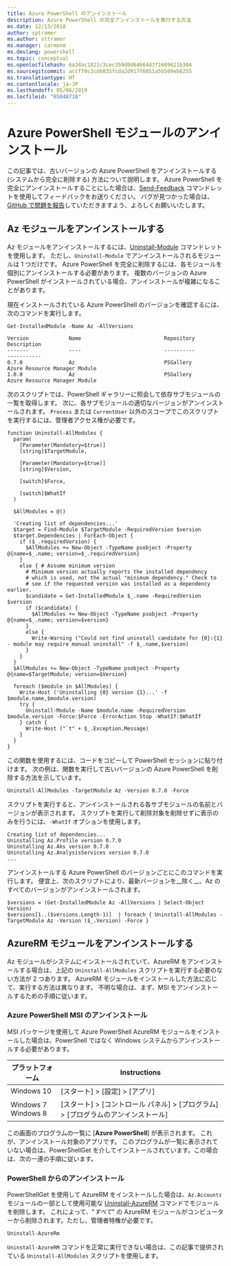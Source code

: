 ```yaml
---
title: Azure PowerShell のアンインストール
description: Azure PowerShell の完全アンインストールを実行する方法
ms.date: 12/13/2018
author: sptramer
ms.author: sttramer
ms.manager: carmonm
ms.devlang: powershell
ms.topic: conceptual
ms.openlocfilehash: 6a34ac1821c3cec359d0d64664d3f1689621b304
ms.sourcegitcommit: accff0c2cd6035fcda2d917f6051a5b509eb6255
ms.translationtype: HT
ms.contentlocale: ja-JP
ms.lasthandoff: 05/06/2019
ms.locfileid: "65048718"
---
```

# <a name="uninstall-the-azure-powershell-module"></a>Azure PowerShell モジュールのアンインストール

この記事では、古いバージョンの Azure PowerShell をアンインストールする (システムから完全に削除する) 方法について説明します。 Azure PowerShell を完全にアンインストールすることにした場合は、[Send-Feedback](/powershell/module/az.accounts/send-feedback) コマンドレットを使用してフィードバックをお送りください。
バグが見つかった場合は、[GitHub で問題を報告](https://github.com/azure/azure-powershell/issues)していただきますよう、よろしくお願いいたします。

## <a name="uninstall-the-az-module"></a>Az モジュールをアンインストールする

Az モジュールをアンインストールするには、[Uninstall-Module](/powershell/module/powershellget/uninstall-module) コマンドレットを使用します。 ただし、`Uninstall-Module` でアンインストールされるモジュールは 1 つだけです。 Azure PowerShell を完全に削除するには、各モジュールを個別にアンインストールする必要があります。 複数のバージョンの Azure PowerShell がインストールされている場合、アンインストールが複雑になることがあります。

現在インストールされている Azure PowerShell のバージョンを確認するには、次のコマンドを実行します。

```powershell-interactive
Get-InstalledModule -Name Az -AllVersions
```

```output
Version             Name                           Repository           Description
-------             ----                           ----------           -----------
0.7.0               Az                             PSGallery            Azure Resource Manager Module
1.0.0               Az                             PSGallery            Azure Resource Manager Module
```

次のスクリプトでは、PowerShell ギャラリーに照会して依存サブモジュールの一覧を取得します。 次に、各サブモジュールの適切なバージョンがアンインストールされます。 `Process` または `CurrentUser` 以外のスコープでこのスクリプトを実行するには、管理者アクセス権が必要です。

```powershell-interactive
function Uninstall-AllModules {
  param(
    [Parameter(Mandatory=$true)]
    [string]$TargetModule,

    [Parameter(Mandatory=$true)]
    [string]$Version,

    [switch]$Force,

    [switch]$WhatIf
  )
  
  $AllModules = @()
  
  'Creating list of dependencies...'
  $target = Find-Module $TargetModule -RequiredVersion $version
  $target.Dependencies | ForEach-Object {
    if ($_.requiredVersion) {
      $AllModules += New-Object -TypeName psobject -Property @{name=$_.name; version=$_.requiredVersion}
    }
    else { # Assume minimum version
      # Minimum version actually reports the installed dependency
      # which is used, not the actual "minimum dependency." Check to
      # see if the requested version was installed as a dependency earlier.
      $candidate = Get-InstalledModule $_.name -RequiredVersion $version
      if ($candidate) {
        $AllModules += New-Object -TypeName psobject -Property @{name=$_.name; version=$version}
      }
      else {
        Write-Warning ("Could not find uninstall candidate for {0}:{1} - module may require manual uninstall" -f $_.name,$version)
      }
    }
  }
  $AllModules += New-Object -TypeName psobject -Property @{name=$TargetModule; version=$Version}

  foreach ($module in $AllModules) {
    Write-Host ('Uninstalling {0} version {1}...' -f $module.name,$module.version)
    try {
      Uninstall-Module -Name $module.name -RequiredVersion $module.version -Force:$Force -ErrorAction Stop -WhatIf:$WhatIf
    } catch {
      Write-Host ("`t" + $_.Exception.Message)
    }
  }
}
```

この関数を使用するには、コードをコピーして PowerShell セッションに貼り付けます。 次の例は、関数を実行して古いバージョンの Azure PowerShell を削除する方法を示しています。

```powershell-interactive
Uninstall-AllModules -TargetModule Az -Version 0.7.0 -Force
```

スクリプトを実行すると、アンインストールされる各サブモジュールの名前とバージョンが表示されます。 スクリプトを実行して削除対象を削除せずに表示のみを行うには、`-WhatIf` オプションを使用します。

```output
Creating list of dependencies...
Uninstalling Az.Profile version 0.7.0
Uninstalling Az.Aks version 0.7.0
Uninstalling Az.AnalysisServices version 0.7.0
...
```

アンインストールする Azure PowerShell のバージョンごとにこのコマンドを実行します。 便宜上、次のスクリプトにより、最新バージョンを__除く__、Az のすべてのバージョンがアンインストールされます。

```powershell-interactive
$versions = (Get-InstalledModule Az -AllVersions | Select-Object Version)
$versions[1..($versions.Length-1)]  | foreach { Uninstall-AllModules -TargetModule Az -Version ($_.Version) -Force }
```

## <a name="uninstall-the-azurerm-module"></a>AzureRM モジュールをアンインストールする

Az モジュールがシステムにインストールされていて、AzureRM をアンインストールする場合は、上記の `Uninstall-AllModules` スクリプトを実行する必要のない方法が 2 つあります。 AzureRM モジュールをインストールした方法に応じて、実行する方法は異なります。
不明な場合は、まず、MSI をアンインストールするための手順に従います。

### <a name="uninstall-azure-powershell-msi"></a>Azure PowerShell MSI のアンインストール

MSI パッケージを使用して Azure PowerShell AzureRM モジュールをインストールした場合は、PowerShell ではなく Windows システムからアンインストールする必要があります。

| プラットフォーム | Instructions |
|----------|--------------|
| Windows 10 | [スタート] > [設定] > [アプリ] |
| Windows 7 </br>Windows 8 | [スタート] > [コントロール パネル] > [プログラム] > [プログラムのアンインストール] |

この画面のプログラムの一覧に [__Azure PowerShell__] が表示されます。 これが、アンインストール対象のアプリです。 このプログラムが一覧に表示されていない場合は、PowerShellGet を介してインストールされています。この場合は、次の一連の手順に従います。

### <a name="uninstall-from-powershell"></a>PowerShell からのアンインストール

PowerShellGet を使用して AzureRM をインストールした場合は、`Az.Accounts` モジュールの一部として使用可能な [Uninstall-AzureRM](/powershell/module/az.accounts/uninstall-azurerm) コマンドでモジュールを削除します。 これによって、"_すべて_" の AzureRM モジュールがコンピューターから削除されます。ただし、管理者特権が必要です。

```powershell-interactive
Uninstall-AzureRm
```

`Uninstall-AzureRM` コマンドを正常に実行できない場合は、この記事で提供されている `Uninstall-AllModules` スクリプトを使用します。